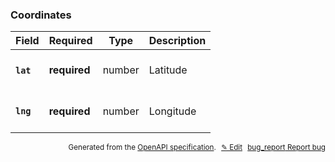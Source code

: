 <!--- This is a generated file, do not edit! -->
<!--- [START woosmap_http_schema_external-api-wrapper_what3words_coordinates] -->
<h3 class="schema-object" id="External-api-wrapper_what3words_Coordinates">Coordinates</h3>

| Field                                                                                      | Required     | Type   | Description                                                     |
| :----------------------------------------------------------------------------------------- | ------------ | ------ | --------------------------------------------------------------- |
| <h4 id="Coordinates-lat" class="add-link schema-object-property-key"><code>lat</code></h4> | **required** | number | <div class="nonref-property-description"><p>Latitude</p></div>  |
| <h4 id="Coordinates-lng" class="add-link schema-object-property-key"><code>lng</code></h4> | **required** | number | <div class="nonref-property-description"><p>Longitude</p></div> |

<p style="text-align: right; font-size: smaller;">Generated from the <a data-label="openapi-github" href="https://github.com/woosmap/openapi-specification" title="Woosmap OpenAPI Specification" class="external">OpenAPI specification</a>.
<a data-label="openapi-github-woosmap-http-schema-external-api-wrapper-what3words-coordinates" data-action="edit" style="margin-left: 5px;" href="https://github.com/woosmap/openapi-specification/blob/main/specification/schemas/External-api-wrapper_what3words_Coordinates.yml" title="Edit on GitHub">✎ Edit</a>
<a data-label="openapi-github-woosmap-http-schema-external-api-wrapper-what3words-coordinates" data-action="bug" style="margin-left: 5px;" href="https://github.com/woosmap/openapi-specification/issues/new?assignees=&labels=type%3A+bug%2C+triage+me&template=bug_report.md&title=[schemas] Bug - External-api-wrapper_what3words_Coordinates" title="File bug for schemas on GitHub"><span class="material-icons">bug_report</span> Report bug</a>
</p>

<!--- [END woosmap_http_schema_external-api-wrapper_what3words_coordinates] -->
